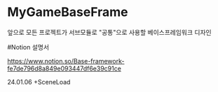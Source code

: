 # MyGameBaseFrame
앞으로 모든 프로젝트가 서브모듈로 "공통"으로 사용할 베이스프레임워크 디자인

#Notion 설명서

https://www.notion.so/Base-framework-fe7de796d8a849e093447df6e39c91ce

24.01.06  +SceneLoad 
